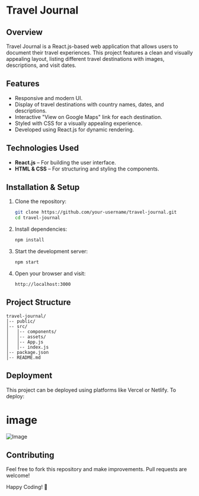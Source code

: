 # Travel Journal

## Overview
Travel Journal is a React.js-based web application that allows users to document their travel experiences. This project features a clean and visually appealing layout, listing different travel destinations with images, descriptions, and visit dates.

## Features
- Responsive and modern UI.
- Display of travel destinations with country names, dates, and descriptions.
- Interactive "View on Google Maps" link for each destination.
- Styled with CSS for a visually appealing experience.
- Developed using React.js for dynamic rendering.

## Technologies Used
- **React.js** – For building the user interface.
- **HTML & CSS** – For structuring and styling the components.

## Installation & Setup
1. Clone the repository:
   ```sh
   git clone https://github.com/your-username/travel-journal.git
   cd travel-journal
   ```
2. Install dependencies:
   ```sh
   npm install
   ```
3. Start the development server:
   ```sh
   npm start
   ```
4. Open your browser and visit:
   ```
   http://localhost:3000
   ```

## Project Structure
```
travel-journal/
│-- public/
│-- src/
│   │-- components/
│   │-- assets/
│   │-- App.js
│   │-- index.js
│-- package.json
│-- README.md
```

## Deployment
This project can be deployed using platforms like Vercel or Netlify. To deploy:

# image
![Image](https://github.com/user-attachments/assets/15778b1d-da3c-43b4-bf9b-73878a1caef9)

## Contributing
Feel free to fork this repository and make improvements. Pull requests are welcome!


Happy Coding! 🎉
